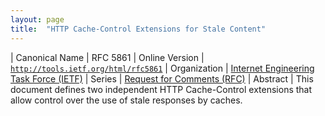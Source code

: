 ```yaml
---
layout: page
title:  "HTTP Cache-Control Extensions for Stale Content"
---
```


| Canonical Name | RFC 5861
| Online Version | [`http://tools.ietf.org/html/rfc5861`](http://tools.ietf.org/html/rfc5861)
| Organization | [Internet Engineering Task Force (IETF)](..)
| Series | [Request for Comments (RFC)](..)
| Abstract | This document defines two independent HTTP Cache-Control extensions that allow control over the use of stale responses by caches.
